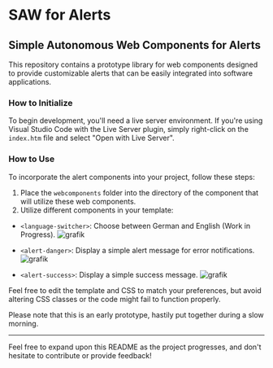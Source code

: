 # SAW for Alerts

## Simple Autonomous Web Components for Alerts

This repository contains a prototype library for web components designed to provide customizable alerts that can be easily integrated into software applications.

### How to Initialize

To begin development, you'll need a live server environment. If you're using Visual Studio Code with the Live Server plugin, simply right-click on the `index.htm` file and select "Open with Live Server".

### How to Use

To incorporate the alert components into your project, follow these steps:

1. Place the `webcomponents` folder into the directory of the component that will utilize these web components.
2. Utilize different components in your template:

- `<language-switcher>`: Choose between German and English (Work in Progress).
   ![grafik](https://github.com/cbauerdev/saw-for-alerts/assets/100590565/8673457c-e87c-4554-9a05-e31672e5ce75)

- `<alert-danger>`: Display a simple alert message for error notifications.
   ![grafik](https://github.com/cbauerdev/saw-for-alerts/assets/100590565/e6dfafbe-b4b6-4683-86b2-904e84718939)

- `<alert-success>`: Display a simple success message.
   ![grafik](https://github.com/cbauerdev/saw-for-alerts/assets/100590565/8aee379f-c2a3-469f-87c1-7c55b573a758)


Feel free to edit the template and CSS to match your preferences, but avoid altering CSS classes or the code might fail to function properly.

Please note that this is an early prototype, hastily put together during a slow morning.

---

Feel free to expand upon this README as the project progresses, and don't hesitate to contribute or provide feedback!
